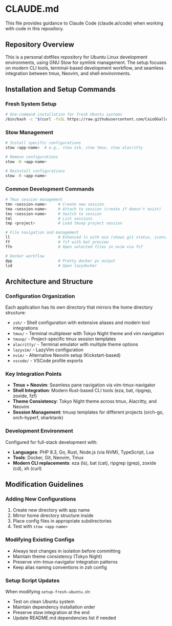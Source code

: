# CLAUDE.md

This file provides guidance to Claude Code (claude.ai/code) when working with code in this repository.

## Repository Overview

This is a personal dotfiles repository for Ubuntu Linux development environments, using GNU Stow for symlink management. The setup focuses on modern CLI tools, terminal-based development workflow, and seamless integration between tmux, Neovim, and shell environments.

## Installation and Setup Commands

### Fresh System Setup
```bash
# One-command installation for fresh Ubuntu systems
/bin/bash -c "$(curl -fsSL https://raw.githubusercontent.com/CaioDGallo/dotfiles/HEAD/setup-fresh-ubuntu.sh)"
```

### Stow Management
```bash
# Install specific configurations
stow <app-name>  # e.g., stow zsh, stow tmux, stow alacritty

# Remove configurations
stow -D <app-name>

# Reinstall configurations
stow -R <app-name>
```

### Common Development Commands
```bash
# Tmux session management
tmn <session-name>     # Create new session
tma <session-name>     # Attach to session (create if doesn't exist)
tms <session-name>     # Switch to session
tml                    # List sessions
tmp <project>          # Load tmuxp project session

# File navigation and management
ll                     # Enhanced ls with eza (shows git status, icons)
ff                     # fzf with bat preview
ffn                    # Open selected files in nvim via fzf

# Docker workflow
dpp                    # Pretty docker ps output
lzd                    # Open lazydocker
```

## Architecture and Structure

### Configuration Organization
Each application has its own directory that mirrors the home directory structure:
- `zsh/` - Shell configuration with extensive aliases and modern tool integrations
- `tmux/` - Terminal multiplexer with Tokyo Night theme and vim navigation
- `tmuxp/` - Project-specific tmux session templates
- `alacritty/` - Terminal emulator with multiple theme options
- `lazyvim/` - LazyVim configuration
- `nvim/` - Alternative Neovim setup (Kickstart-based)
- `vscode/` - VSCode profile exports

### Key Integration Points
- **Tmux + Neovim**: Seamless pane navigation via vim-tmux-navigator
- **Shell Integration**: Modern Rust-based CLI tools (eza, bat, ripgrep, zoxide, fzf)
- **Theme Consistency**: Tokyo Night theme across tmux, Alacritty, and Neovim
- **Session Management**: tmuxp templates for different projects (orch-go, orch-hyperf, sharktank)

### Development Environment
Configured for full-stack development with:
- **Languages**: PHP 8.3, Go, Rust, Node.js (via NVM), TypeScript, Lua
- **Tools**: Docker, Git, Neovim, Tmux
- **Modern CLI replacements**: eza (ls), bat (cat), ripgrep (grep), zoxide (cd), xh (curl)

## Modification Guidelines

### Adding New Configurations
1. Create new directory with app name
2. Mirror home directory structure inside
3. Place config files in appropriate subdirectories
4. Test with `stow <app-name>`

### Modifying Existing Configs
- Always test changes in isolation before committing
- Maintain theme consistency (Tokyo Night)
- Preserve vim-tmux-navigator integration patterns
- Keep alias naming conventions in zsh config

### Setup Script Updates
When modifying `setup-fresh-ubuntu.sh`:
- Test on clean Ubuntu system
- Maintain dependency installation order
- Preserve stow integration at the end
- Update README.md dependencies list if needed